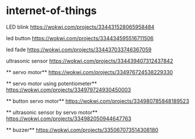 # internet-of-things

LED blink
https://wokwi.com/projects/334431528065958484

led button
https://wokwi.com/projects/334434595516711506
 
 led fade
 https://wokwi.com/projects/334437033746367059
 
  ultrasonic sensor
  https://wokwi.com/projects/334439407312437842
  
  **  servo motor**
  https://wokwi.com/projects/334976724538229330
  
  **  servo motor using potentiometer**
  https://wokwi.com/projects/334979724930450003
  
  **   button servo motor**
  https://wokwi.com/projects/334980785848189523
  
  **  ultrasonic sensor by servo motor**
  https://wokwi.com/projects/334982050944647763
  
  **  buzzer**
  https://wokwi.com/projects/335067073514308180
  

